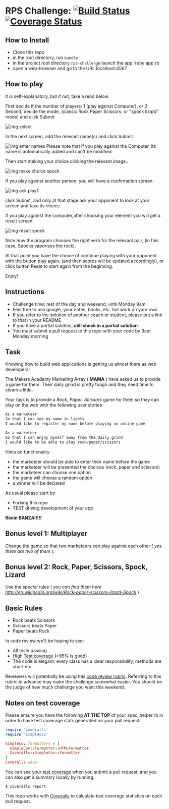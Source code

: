 # RPS Challenge: [![Build Status](https://travis-ci.org/makersacademy/rps-challenge.svg?branch=master)](https://travis-ci.org/makersacademy/rps-challenge)[![Coverage Status](https://coveralls.io/repos/github/tigretoncio/rps-challenge/badge.svg?branch=master)](https://coveralls.io/github/tigretoncio/rps-challenge?branch=master)

How to Install
-------
- Clone this repo
- in the root directory, run `bundle`
- in the project root directory `rps-challenge` launch the app `ruby app.rb
- open a web-browser and go to the URL localhost:4567

How to play
-------
It is self-explanatory, but if not, take a read below.

First decide if the number of players: 1 (play against Computer), or 2
Second, decide the mode, (classic Rock Paper Scissors, or "spock lizard" mode) and click Submit

![img select](https://onedrive.live.com/redir?resid=FB615305C40D0298!1986&authkey=!AJOEi1wANvZYTmI&v=3&ithint=photo%2cpng)



In the next screen, add the relevant name(s) and click Submit.

![img enter names](https://onedrive.live.com/redir?resid=FB615305C40D0298!1987&authkey=!AIb1RCT0175xgJo&v=3&ithint=photo%2cpng)
Please note that if you play against the Computer, its name is automatically added and can't be modified

Then start making your choice clicking the relevant image...

![img make choice spock](https://onedrive.live.com/redir?resid=FB615305C40D0298!1980&authkey=!AHYfw_Cbv5LLW3M&v=3&ithint=photo%2cpng)

If you play against another person, you will have a confirmation screen:

![img ack play1](https://onedrive.live.com/redir?resid=FB615305C40D0298!1979&authkey=!AOrHlny_rFKm9hM&v=3&ithint=photo%2cpng)

click Submit, and only at that stage ask your opponent to look at your screen and take its choice.

If you play against the computer,after choosing your element you will get a result screen:

![img result spock](https://onedrive.live.com/redir?resid=FB615305C40D0298!1983&authkey=!AGiHEJc_d6FgXIw&v=3&ithint=photo%2cpng)

Note how the program chooses the right verb for the relevant pair, (in this case, Spocks vaporises the rock).

At that point you have the choice of continue playing with your opponent with the button play again, (and then scores will be updated accordingly), or click button Reset to start again from the beginning.

Enjoy!




Instructions
-------

* Challenge time: rest of the day and weekend, until Monday 9am
* Feel free to use google, your notes, books, etc. but work on your own
* If you refer to the solution of another coach or student, please put a link to that in your README
* If you have a partial solution, **still check in a partial solution**
* You must submit a pull request to this repo with your code by 9am Monday morning

Task
----

Knowing how to build web applications is getting us almost there as web developers!

The Makers Academy Marketing Array ( **MAMA** ) have asked us to provide a game for them. Their daily grind is pretty tough and they need time to steam a little.

Your task is to provide a _Rock, Paper, Scissors_ game for them so they can play on the web with the following user stories:

```sh
As a marketeer
So that I can see my name in lights
I would like to register my name before playing an online game

As a marketeer
So that I can enjoy myself away from the daily grind
I would like to be able to play rock/paper/scissors
```

Hints on functionality

- the marketeer should be able to enter their name before the game
- the marketeer will be presented the choices (rock, paper and scissors)
- the marketeer can choose one option
- the game will choose a random option
- a winner will be declared


As usual please start by

* Forking this repo
* TEST driving development of your app

**Rōnin BANZAI!!!!**

## Bonus level 1: Multiplayer

Change the game so that two marketeers can play against each other ( _yes there are two of them_ ).

## Bonus level 2: Rock, Paper, Scissors, Spock, Lizard

Use the _special_ rules ( _you can find them here http://en.wikipedia.org/wiki/Rock-paper-scissors-lizard-Spock_ )

## Basic Rules

- Rock beats Scissors
- Scissors beats Paper
- Paper beats Rock

In code review we'll be hoping to see:

* All tests passing
* High [Test coverage](https://github.com/makersacademy/course/blob/master/pills/test_coverage.md) (>95% is good)
* The code is elegant: every class has a clear responsibility, methods are short etc.

Reviewers will potentially be using this [code review rubric](docs/review.md).  Referring to this rubric in advance may make the challenge somewhat easier.  You should be the judge of how much challenge you want this weekend.

Notes on test coverage
----------------------

Please ensure you have the following **AT THE TOP** of your spec_helper.rb in order to have test coverage stats generated
on your pull request:

```ruby
require 'coveralls'
require 'simplecov'

SimpleCov.formatters = [
  SimpleCov::Formatter::HTMLFormatter,
  Coveralls::SimpleCov::Formatter
]
Coveralls.wear!
```

You can see your [test coverage](https://github.com/makersacademy/course/blob/master/pills/test_coverage.md) when you submit a pull request, and you can also get a summary locally by running:

```
$ coveralls report
```

This repo works with [Coveralls](https://coveralls.io/) to calculate test coverage statistics on each pull request.

